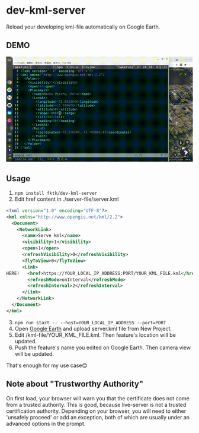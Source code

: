 # dev-kml-server
Reload your developing kml-file automatically on Google Earth.

## DEMO

![movie](output.gif)

## Usage

1. `npm install fktk/dev-kml-server`
2. Edit href content in ./server-file/server.kml

```xml
<?xml version="1.0" encoding="UTF-8"?>
<kml xmlns="http://www.opengis.net/kml/2.2">
  <Document>
    <NetworkLink>
      <name>Serve kml</name>
      <visibility>1</visibility>
      <open>1</open>
      <refreshVisibility>0</refreshVisibility>
      <flyToView>0</flyToView>
      <Link>
HERE!   <href>https://YOUR_LOCAL_IP_ADDRESS:PORT/YOUR_KML_FILE.kml</href>
        <refreshMode>onInterval</refreshMode>
        <refreshInterval>2</refreshInterval>
      </Link>
    </NetworkLink>
  </Document>
</kml>
```

3. `npm run start -- --host=YOUR_LOCAL_IP_ADDRESS --port=PORT`
4. Open [Google Earth](https://earth.google.com/web/) and upload server.kml file from New Project.
5. Edit /kml-file/YOUR_KML_FILE.kml. Then feature's location will be updated.
6. Push the feature's name you edited on Google Earth. Then camera view will be updated.

That's enough for my use case😊

## Note about "Trustworthy Authority"

On first load, your browser will warn you that the certificate does not come from a trusted authority.
This is good, because live-server is not a trusted certification authority.
Depending on your browser, you will need to either 'unsafely proceed' or add an exception,
both of which are usually under an advanced options in the prompt.
